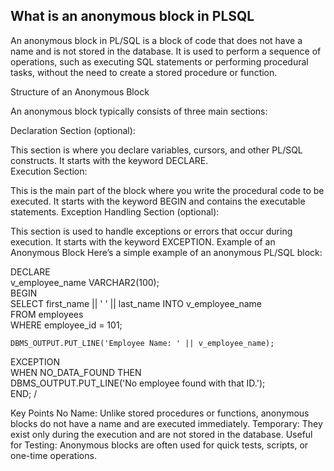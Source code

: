 ## What is an anonymous block in PLSQL


An anonymous block in PL/SQL is a block of code that does not have a name and is not stored in the database. It is used to perform a sequence of operations, such as executing SQL statements or performing procedural tasks, without the need to create a stored procedure or function.

Structure of an Anonymous Block

An anonymous block typically consists of three main sections:

Declaration Section (optional):  

This section is where you declare variables, cursors, and other PL/SQL constructs. It starts with the keyword DECLARE.  
Execution Section:  

This is the main part of the block where you write the   procedural code to be executed. It starts with the keyword BEGIN and contains the executable statements.
Exception Handling Section (optional):

This section is used to handle exceptions or errors that occur during execution. It starts with the keyword EXCEPTION.
Example of an Anonymous Block
Here’s a simple example of an anonymous PL/SQL block:


DECLARE  
    v_employee_name VARCHAR2(100);  
BEGIN  
    SELECT first_name || ' ' || last_name INTO v_employee_name   
    FROM employees  
    WHERE employee_id = 101;  

    DBMS_OUTPUT.PUT_LINE('Employee Name: ' || v_employee_name);  
EXCEPTION  
    WHEN NO_DATA_FOUND THEN  
        DBMS_OUTPUT.PUT_LINE('No employee found   with that ID.');   
END; 
/

Key Points
No Name: Unlike stored procedures or functions, anonymous blocks do not have a name and are executed immediately.
Temporary: They exist only during the execution and are not stored in the database.
Useful for Testing: Anonymous blocks are often used for quick tests, scripts, or one-time operations.